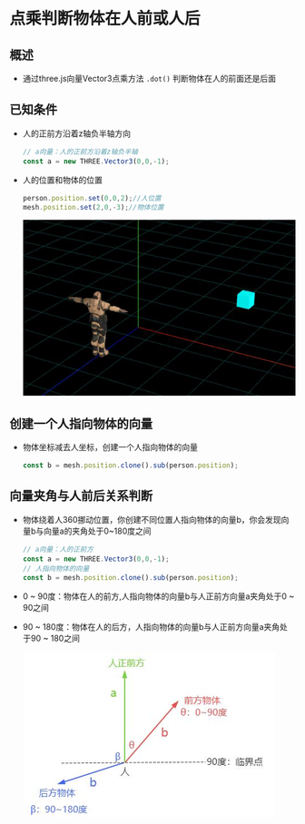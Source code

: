 # 点乘判断物体在人前或人后

## 概述

+ 通过three.js向量Vector3点乘方法 `.dot()` 判断物体在人的前面还是后面

## 已知条件

+ 人的正前方沿着z轴负半轴方向

  ```js
  // a向量：人的正前方沿着z轴负半轴
  const a = new THREE.Vector3(0,0,-1);
  ```

+ 人的位置和物体的位置

  ```js
  person.position.set(0,0,2);//人位置
  mesh.position.set(2,0,-3);//物体位置
  ```

  ![人与物体位置示意图叉乘计算](images/人与物体位置示意图叉乘计算.jpg)

## 创建一个人指向物体的向量

+ 物体坐标减去人坐标，创建一个人指向物体的向量

  ```js
  const b = mesh.position.clone().sub(person.position);
  ```

## 向量夹角与人前后关系判断

+ 物体绕着人360挪动位置，你创建不同位置人指向物体的向量b，你会发现向量b与向量a的夹角处于0~180度之间

  ```js
  // a向量：人的正前方
  const a = new THREE.Vector3(0,0,-1);
  // 人指向物体的向量
  const b = mesh.position.clone().sub(person.position);
  ```

+ 0 ~ 90度：物体在人的前方,人指向物体的向量b与人正前方向量a夹角处于0 ~ 90之间

+ 90 ~ 180度：物体在人的后方，人指向物体的向量b与人正前方向量a夹角处于90 ~ 180之间

  ![物体与人位置角度规律](images/物体与人位置角度规律.jpg)
